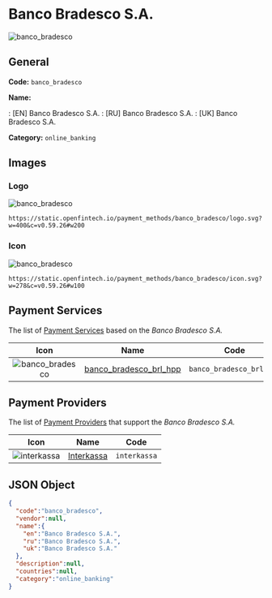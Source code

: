 
# Banco Bradesco S.A. 
![banco_bradesco](https://static.openfintech.io/payment_methods/banco_bradesco/logo.svg?w=400&c=v0.59.26#w200)  

## General 
**Code:** `banco_bradesco` 
 
**Name:** 
 
:	[EN] Banco Bradesco S.A. 
:	[RU] Banco Bradesco S.A. 
:	[UK] Banco Bradesco S.A. 
 
**Category:** `online_banking` 
 

## Images 

### Logo 
![banco_bradesco](https://static.openfintech.io/payment_methods/banco_bradesco/logo.svg?w=400&c=v0.59.26#w200)  

```
https://static.openfintech.io/payment_methods/banco_bradesco/logo.svg?w=400&c=v0.59.26#w200
```  

### Icon 
![banco_bradesco](https://static.openfintech.io/payment_methods/banco_bradesco/icon.svg?w=278&c=v0.59.26#w100)  

```
https://static.openfintech.io/payment_methods/banco_bradesco/icon.svg?w=278&c=v0.59.26#w100
```  

## Payment Services 
 
The list of [Payment Services](/payment-services/) based on the _Banco Bradesco S.A._ 

|Icon|Name|Code| 
|:---:|:---:|:---:| 
|![banco_bradesco](https://static.openfintech.io/payment_methods/banco_bradesco/icon.svg?w=278&c=v0.59.26#w100) |[banco_bradesco_brl_hpp](/payment-services/banco_bradesco_brl_hpp/)|`banco_bradesco_brl_hpp`| 
 

## Payment Providers 
 
The list of [Payment Providers](/payment-providers/) that support the _Banco Bradesco S.A._ 

|Icon|Name|Code| 
|:---:|:---:|:---:| 
|![interkassa](https://static.openfintech.io/payment_providers/interkassa/icon.svg?w=278&c=v0.59.26#w100) |[Interkassa](/payment-providers/interkassa/)|`interkassa`| 
 

## JSON Object 

```json
{
  "code":"banco_bradesco",
  "vendor":null,
  "name":{
    "en":"Banco Bradesco S.A.",
    "ru":"Banco Bradesco S.A.",
    "uk":"Banco Bradesco S.A."
  },
  "description":null,
  "countries":null,
  "category":"online_banking"
}
```  
